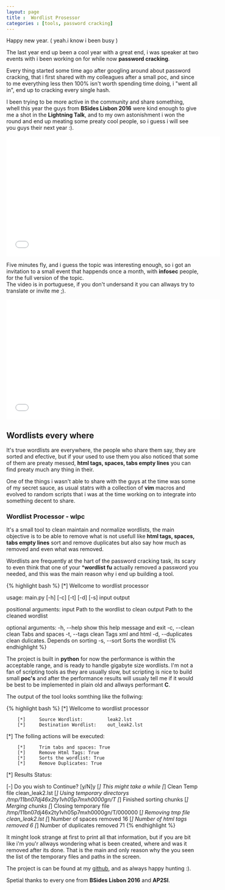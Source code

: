 ```yaml
---
layout: page 
title :  Wordlist Prosessor
categories : [tools, password cracking]
---
```


Happy new year.  ( yeah.i know i been busy )

The last year end up been a cool year with a great end, i was speaker at two events with i been working on for while now **password cracking**. 

Every thing started some time ago after googling around about password cracking, that i first shared  with my colleagues after a small  poc, and since to me everything less then 100% isn't worth spending time doing, i "went all in", end up to cracking every single hash. 

I been trying to be more active in the community and share something, whell this year the guys from **BSides Lisbon 2016** were kind enough to give me a shot in the **Lightning Talk**, and to my own astonishment i won the round and end up meating some preaty cool people, so i guess i will see you guys their next year :). 
 
<iframe width="560" height="315" src="//www.youtube.com/embed/ISjXpYfnnMw" frameborder="0" allowfullscreen></iframe>

Five minutes fly, and i guess the topic was interesting enough, so i got an invitation to a small event that happends once a month, with **infosec** people, for the full version of the topic.  
The video is in portuguese, if you don't undersand it you can allways try to translate or invite me ;).  

<iframe width="560" height="315" src="//www.youtube.com/embed/UXpfqMgXbUw" frameborder="0" allowfullscreen></iframe>

## Wordlists every where 

It's true wordlists are everywhere, the people who share them say, they are sorted and efective, but if your used to use them you also noticed that some of them are preaty messed, **html tags, spaces, tabs empty lines** you can find preaty much any thing in their.  

One of the things i wasn't able to share with the guys at the time was some of my secret sauce, as usual statrs with a collection of **vim** macros and evolved to random scripts that i was at the time working on to integrate into something decent to share.  

### Wordlist Processor - wlpc

It's a small tool to clean maintain and normalize wordlists, the main objective is to be able to remove what is not usefull like **html tags, spaces, tabs empty lines** sort and remove duplicates but also say how much as removed and even what was removed.  

Wordlists are frequently at the hart of the password cracking task, its scary to even think that one of your ***wordlist fu** actually removed a password you needed, and this was the main reason why i end up building a tool.  

{% highlight bash %}
[*]	Wellcome to wordlist processor

usage: main.py [-h] [-c] [-t] [-d] [-s] input output

positional arguments:
  input             Path to the wordlist to clean
  output            Path to the cleaned wordlist

optional arguments:
  -h, --help        show this help message and exit
  -c, --clean       clean Tabs and spaces
  -t, --tags        clean Tags xml and html
  -d, --duplicates  clean dulicates. Depends on sorting
  -s, --sort        Sorts the wordlist
{% endhighlight %}

The project is built in **python**  for now the performance is within the acceptable range, and is ready to handle gigabyte size wordlists. I'm not a fan of scripting tools as they are usually slow, but scripting is nice to build small **poc's** and after the performance results  will usualy tell me if it would be best to be implemented in plain old and allways performant **C**. 

The output of the tool looks somthing like the follwing:

{% highlight bash %}
[*]     Wellcome to wordlist processor

        [*]     Source Wordlist:         leak2.lst
        [*]     Destination Wordlist:    out_leak2.lst
[*]     The folling actions will be executed:

        [*]     Trim tabs and spaces: True
        [*]     Remove Html Tags: True
        [*]     Sorts the wordlist: True
        [*]     Remove Duplicates: True
[*]     Results Status:

[-]     Do you wish to Continue? [y/N]y
[*]     This might take a while
[*]     Clean Temp file  clean_leak2.lst
[*]     Using temporary directorys
/tmp/11bn07dj46x2ty1vh05p7mxh0000gn/T
[*]     Finished sorting chunks
[*]     Merging chunks
[*]     Closing temporary file
/tmp/11bn07dj46x2ty1vh05p7mxh0000gn/T/000000
[*]     Removing tmp file clean_leak2.lst
[*]     Number of spaces removed 16
[*]     Number of html tags removed 6
[*]     Number of duplicates removed 71
{% endhighlight %}

It minght look strange at first to print all that information, but if you are bit like i'm you'r allways wondering what is been created, where and was it removed after its done. 
That is the main and only reason why the you seen the list of the temporary files and paths in the screen.

The project is can be found at my [github](https://github.com/0x4E0x650x6F/wordlist_processor), and as always happy hunting :).

Spetial thanks to every one from **BSides Lisbon 2016** and **AP2SI**. 